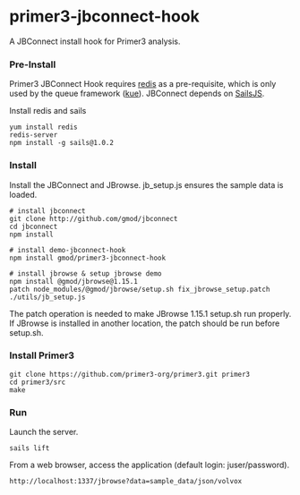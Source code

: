 # primer3-jbconnect-hook
A JBConnect install hook for Primer3 analysis.

### Pre-Install
Primer3 JBConnect Hook requires [redis](http://redis.io "http://redis.io") as a pre-requisite, which is only used by the queue framework ([kue](https://www.npmjs.com/package/kue "https://www.npmjs.com/package/kue")). JBConnect depends on [SailsJS](http://sailsjs.com "http://sailsjs.com").

Install redis and sails

```
yum install redis
redis-server
npm install -g sails@1.0.2
```
### Install
Install the JBConnect and JBrowse. jb_setup.js ensures the sample data is loaded.
```
# install jbconnect
git clone http://github.com/gmod/jbconnect
cd jbconnect
npm install

# install demo-jbconnect-hook
npm install gmod/primer3-jbconnect-hook

# install jbrowse & setup jbrowse demo
npm install @gmod/jbrowse@1.15.1
patch node_modules/@gmod/jbrowse/setup.sh fix_jbrowse_setup.patch
./utils/jb_setup.js
```
The patch operation is needed to make JBrowse 1.15.1 setup.sh run properly. If JBrowse is installed in another location, the patch should be run before setup.sh.

### Install Primer3
```
git clone https://github.com/primer3-org/primer3.git primer3
cd primer3/src
make
```

### Run
Launch the server.
```
sails lift
```
From a web browser, access the application (default login: juser/password).
```
http://localhost:1337/jbrowse?data=sample_data/json/volvox
```
